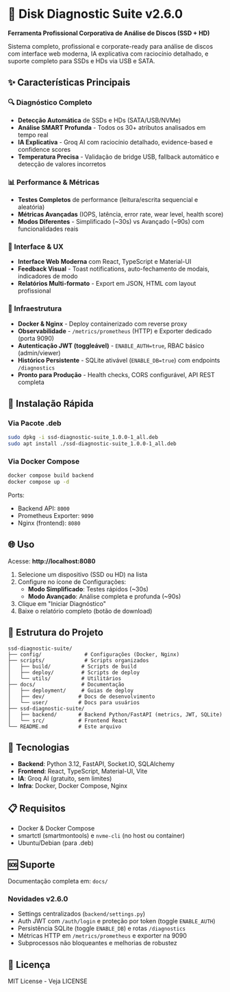 # 🎯 Disk Diagnostic Suite v2.6.0

**Ferramenta Profissional Corporativa de Análise de Discos (SSD + HD)**

Sistema completo, profissional e corporate-ready para análise de discos com interface web moderna, IA explicativa com raciocínio detalhado, e suporte completo para SSDs e HDs via USB e SATA.

## ✨ Características Principais

### 🔍 Diagnóstico Completo
- **Detecção Automática** de SSDs e HDs (SATA/USB/NVMe)
- **Análise SMART Profunda** - Todos os 30+ atributos analisados em tempo real
- **IA Explicativa** - Groq AI com raciocínio detalhado, evidence-based e confidence scores
- **Temperatura Precisa** - Validação de bridge USB, fallback automático e detecção de valores incorretos

### 📊 Performance & Métricas
- **Testes Completos** de performance (leitura/escrita sequencial e aleatória)
- **Métricas Avançadas** (IOPS, latência, error rate, wear level, health score)
- **Modos Diferentes** - Simplificado (~30s) vs Avançado (~90s) com funcionalidades reais

### 🎨 Interface & UX
- **Interface Web Moderna** com React, TypeScript e Material-UI
- **Feedback Visual** - Toast notifications, auto-fechamento de modais, indicadores de modo
- **Relatórios Multi-formato** - Export em JSON, HTML com layout profissional

### 🚀 Infraestrutura
- **Docker & Nginx** - Deploy containerizado com reverse proxy
- **Observabilidade** - `/metrics/prometheus` (HTTP) e Exporter dedicado (porta 9090)
- **Autenticação JWT (toggleável)** - `ENABLE_AUTH=true`, RBAC básico (admin/viewer)
- **Histórico Persistente** - SQLite ativável (`ENABLE_DB=true`) com endpoints `/diagnostics`
- **Pronto para Produção** - Health checks, CORS configurável, API REST completa

## 🚀 Instalação Rápida

### Via Pacote .deb
```bash
sudo dpkg -i ssd-diagnostic-suite_1.0.0-1_all.deb
sudo apt install ./ssd-diagnostic-suite_1.0.0-1_all.deb
```

### Via Docker Compose
```bash
docker compose build backend
docker compose up -d
```

Ports:
- Backend API: `8000`
- Prometheus Exporter: `9090`
- Nginx (frontend): `8080`

## 🌐 Uso

Acesse: **http://localhost:8080**

1. Selecione um dispositivo (SSD ou HD) na lista
2. Configure no ícone de Configurações:
   - **Modo Simplificado**: Testes rápidos (~30s)
   - **Modo Avançado**: Análise completa e profunda (~90s)
3. Clique em "Iniciar Diagnóstico"
4. Baixe o relatório completo (botão de download)

## 📁 Estrutura do Projeto

```
ssd-diagnostic-suite/
├── config/              # Configurações (Docker, Nginx)
├── scripts/             # Scripts organizados
│   ├── build/          # Scripts de build
│   ├── deploy/         # Scripts de deploy
│   └── utils/          # Utilitários
├── docs/               # Documentação
│   ├── deployment/     # Guias de deploy
│   ├── dev/           # Docs de desenvolvimento
│   └── user/          # Docs para usuários
├── ssd-diagnostic-suite/
│   ├── backend/       # Backend Python/FastAPI (metrics, JWT, SQLite)
│   └── src/           # Frontend React
└── README.md          # Este arquivo
```

## 🔧 Tecnologias

- **Backend**: Python 3.12, FastAPI, Socket.IO, SQLAlchemy
- **Frontend**: React, TypeScript, Material-UI, Vite
- **IA**: Groq AI (gratuito, sem limites)
- **Infra**: Docker, Docker Compose, Nginx

## 📋 Requisitos

- Docker & Docker Compose
- smartctl (smartmontools) e `nvme-cli` (no host ou container)
- Ubuntu/Debian (para .deb)

## 🆘 Suporte

Documentação completa em: `docs/`

### Novidades v2.6.0
- Settings centralizados (`backend/settings.py`)
- Auth JWT com `/auth/login` e proteção por token (toggle `ENABLE_AUTH`)
- Persistência SQLite (toggle `ENABLE_DB`) e rotas `/diagnostics`
- Métricas HTTP em `/metrics/prometheus` e exporter na 9090
- Subprocessos não bloqueantes e melhorias de robustez

## 📄 Licença

MIT License - Veja LICENSE
